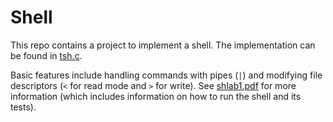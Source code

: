 # Shell

This repo contains a project to implement a shell.
The implementation can be found in [tsh.c](shlab-handout1/tsh.c).

Basic features include handling commands with pipes (```|```) and modifying file descriptors (```<``` for read mode and ```>``` for write).
See [shlab1.pdf](shlab1.pdf) for more information (which includes information on how to run the shell and its tests).
